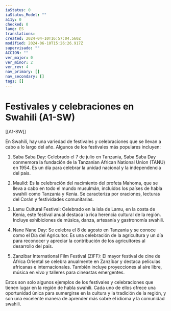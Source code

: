 ```yaml
---
iaStatus: 0
iaStatus_Model: ""
a11y: 0
checked: 0
lang: ES
translations: 
created: 2024-04-10T16:57:04.560Z
modified: 2024-06-10T15:26:26.917Z
supervisado: ""
ACCION: ""
ver_major: 0
ver_minor: 2
ver_rev: 4
nav_primary: []
nav_secondary: []
tags: []
---
```

# Festivales y celebraciones en Swahili (A1-SW)

[[A1-SW]]

En Swahili, hay una variedad de festivales y celebraciones que se llevan a cabo a lo largo del año. Algunos de los festivales más populares incluyen:

1. Saba Saba Day: Celebrado el 7 de julio en Tanzania, Saba Saba Day conmemora la fundación de la Tanzanian African National Union (TANU) en 1954. Es un día para celebrar la unidad nacional y la independencia del país.

2. Maulid: Es la celebración del nacimiento del profeta Mahoma, que se lleva a cabo en todo el mundo musulmán, incluidos los países de habla swahili como Tanzania y Kenia. Se caracteriza por oraciones, lecturas del Corán y festividades comunitarias.

3. Lamu Cultural Festival: Celebrado en la isla de Lamu, en la costa de Kenia, este festival anual destaca la rica herencia cultural de la región. Incluye exhibiciones de música, danza, artesanía y gastronomía swahili.

4. Nane Nane Day: Se celebra el 8 de agosto en Tanzania y se conoce como el Día del Agricultor. Es una celebración de la agricultura y un día para reconocer y apreciar la contribución de los agricultores al desarrollo del país.

5. Zanzibar International Film Festival (ZIFF): El mayor festival de cine de África Oriental se celebra anualmente en Zanzíbar y destaca películas africanas e internacionales. También incluye proyecciones al aire libre, música en vivo y talleres para cineastas emergentes.

Estos son solo algunos ejemplos de los festivales y celebraciones que tienen lugar en la región de habla swahili. Cada uno de ellos ofrece una oportunidad única para sumergirse en la cultura y la tradición de la región, y son una excelente manera de aprender más sobre el idioma y la comunidad swahili.
